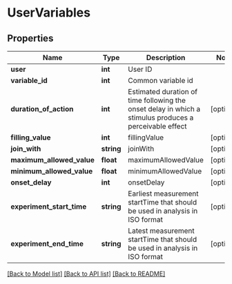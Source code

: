 # UserVariables

## Properties
Name | Type | Description | Notes
------------ | ------------- | ------------- | -------------
**user** | **int** | User ID | 
**variable_id** | **int** | Common variable id | 
**duration_of_action** | **int** | Estimated duration of time following the onset delay in which a stimulus produces a perceivable effect | [optional] 
**filling_value** | **int** | fillingValue | [optional] 
**join_with** | **string** | joinWith | [optional] 
**maximum_allowed_value** | **float** | maximumAllowedValue | [optional] 
**minimum_allowed_value** | **float** | minimumAllowedValue | [optional] 
**onset_delay** | **int** | onsetDelay | [optional] 
**experiment_start_time** | **string** | Earliest measurement startTime that should be used in analysis in ISO format | [optional] 
**experiment_end_time** | **string** | Latest measurement startTime that should be used in analysis in ISO format | [optional] 

[[Back to Model list]](../README.md#documentation-for-models) [[Back to API list]](../README.md#documentation-for-api-endpoints) [[Back to README]](../README.md)


